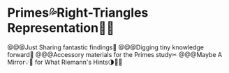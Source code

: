 # Primes💦Right-Triangles Representation🍉👟
@@@Just Sharing fantastic findings🌈
@@@Digging tiny knowledge forward🚩
@@@Accessory materials for the Primes study✂
@@@Maybe A Mirror💡🔦 for What Riemann's Hints🌗🎅🔎
